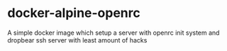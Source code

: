 # docker-alpine-openrc
A simple docker image which setup a server with openrc init system and dropbear ssh server with least amount of hacks
